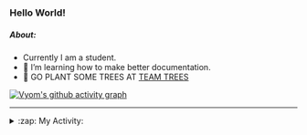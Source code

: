 ### Hello World!

##### About:
- Currently I am a student.
- 🌱 I’m learning how to make better documentation.
- 🌱 GO PLANT SOME TREES AT [TEAM TREES](https://teamtrees.org/)

[![Vyom's github activity graph](https://activity-graph.herokuapp.com/graph?username=Vyvy-vi)](https://github.com/ashutosh00710/github-readme-activity-graph)

---
<details>
  <summary>:zap: My Activity:</summary>
  
<!--START_SECTION:waka-->
![Code Time](http://img.shields.io/badge/Code%20Time-889%20hrs%2055%20mins-blue)

**I'm a Night 🦉** 

```text
🌞 Morning    94 commits     ███░░░░░░░░░░░░░░░░░░░░░░   11.59% 
🌆 Daytime    219 commits    ██████░░░░░░░░░░░░░░░░░░░   27.0% 
🌃 Evening    272 commits    ████████░░░░░░░░░░░░░░░░░   33.54% 
🌙 Night      226 commits    ███████░░░░░░░░░░░░░░░░░░   27.87%

```
📅 **I'm Most Productive on Sunday** 

```text
Monday       124 commits    ███░░░░░░░░░░░░░░░░░░░░░░   15.29% 
Tuesday      125 commits    ███░░░░░░░░░░░░░░░░░░░░░░   15.41% 
Wednesday    108 commits    ███░░░░░░░░░░░░░░░░░░░░░░   13.32% 
Thursday     113 commits    ███░░░░░░░░░░░░░░░░░░░░░░   13.93% 
Friday       105 commits    ███░░░░░░░░░░░░░░░░░░░░░░   12.95% 
Saturday     79 commits     ██░░░░░░░░░░░░░░░░░░░░░░░   9.74% 
Sunday       157 commits    ████░░░░░░░░░░░░░░░░░░░░░   19.36%

```


📊 **This Week I Spent My Time On** 

```text
🔥 Editors: 
VS Code                  1 hr 20 mins        █████████████████████████   100.0%

🐱‍💻 Projects: 
CSF                      1 hr 10 mins        █████████████████████░░░░   87.08% 
TEA-onboarding-bot       10 mins             ███░░░░░░░░░░░░░░░░░░░░░░   12.92%

```


 Last Updated on 29/09/2022 15:04:45 UTC
<!--END_SECTION:waka-->
</details>

